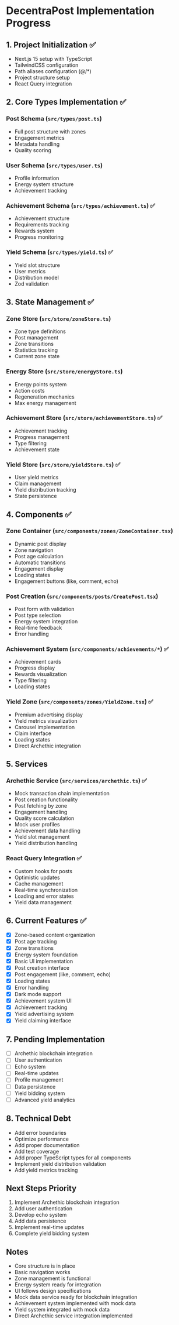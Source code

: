 # DecentraPost Implementation Progress

## 1. Project Initialization ✅
- Next.js 15 setup with TypeScript
- TailwindCSS configuration
- Path aliases configuration (@/*)
- Project structure setup
- React Query integration

## 2. Core Types Implementation ✅
### Post Schema (`src/types/post.ts`)
- Full post structure with zones
- Engagement metrics
- Metadata handling
- Quality scoring

### User Schema (`src/types/user.ts`)
- Profile information
- Energy system structure
- Achievement tracking

### Achievement Schema (`src/types/achievement.ts`) ✅
- Achievement structure
- Requirements tracking
- Rewards system
- Progress monitoring

### Yield Schema (`src/types/yield.ts`) ✅
- Yield slot structure
- User metrics
- Distribution model
- Zod validation

## 3. State Management ✅
### Zone Store (`src/store/zoneStore.ts`)
- Zone type definitions
- Post management
- Zone transitions
- Statistics tracking
- Current zone state

### Energy Store (`src/store/energyStore.ts`)
- Energy points system
- Action costs
- Regeneration mechanics
- Max energy management

### Achievement Store (`src/store/achievementStore.ts`) ✅
- Achievement tracking
- Progress management
- Type filtering
- Achievement state

### Yield Store (`src/store/yieldStore.ts`) ✅
- User yield metrics
- Claim management
- Yield distribution tracking
- State persistence

## 4. Components ✅
### Zone Container (`src/components/zones/ZoneContainer.tsx`)
- Dynamic post display
- Zone navigation
- Post age calculation
- Automatic transitions
- Engagement display
- Loading states
- Engagement buttons (like, comment, echo)

### Post Creation (`src/components/posts/CreatePost.tsx`)
- Post form with validation
- Post type selection
- Energy system integration
- Real-time feedback
- Error handling

### Achievement System (`src/components/achievements/*`) ✅
- Achievement cards
- Progress display
- Rewards visualization
- Type filtering
- Loading states

### Yield Zone (`src/components/zones/YieldZone.tsx`) ✅
- Premium advertising display
- Yield metrics visualization
- Carousel implementation
- Claim interface
- Loading states
- Direct Archethic integration

## 5. Services
### Archethic Service (`src/services/archethic.ts`) ✅
- Mock transaction chain implementation
- Post creation functionality
- Post fetching by zone
- Engagement handling
- Quality score calculation
- Mock user profiles
- Achievement data handling
- Yield slot management
- Yield distribution handling

### React Query Integration ✅
- Custom hooks for posts
- Optimistic updates
- Cache management
- Real-time synchronization
- Loading and error states
- Yield data management

## 6. Current Features ✅
- [x] Zone-based content organization
- [x] Post age tracking
- [x] Zone transitions
- [x] Energy system foundation
- [x] Basic UI implementation
- [x] Post creation interface
- [x] Post engagement (like, comment, echo)
- [x] Loading states
- [x] Error handling
- [x] Dark mode support
- [x] Achievement system UI
- [x] Achievement tracking
- [x] Yield advertising system
- [x] Yield claiming interface

## 7. Pending Implementation
- [ ] Archethic blockchain integration
- [ ] User authentication
- [ ] Echo system
- [ ] Real-time updates
- [ ] Profile management
- [ ] Data persistence
- [ ] Yield bidding system
- [ ] Advanced yield analytics

## 8. Technical Debt
- Add error boundaries
- Optimize performance
- Add proper documentation
- Add test coverage
- Add proper TypeScript types for all components
- Implement yield distribution validation
- Add yield metrics tracking

## Next Steps Priority
1. Implement Archethic blockchain integration
2. Add user authentication
3. Develop echo system
4. Add data persistence
5. Implement real-time updates
6. Complete yield bidding system

## Notes
- Core structure is in place
- Basic navigation works
- Zone management is functional
- Energy system ready for integration
- UI follows design specifications
- Mock data service ready for blockchain integration
- Achievement system implemented with mock data
- Yield system integrated with mock data
- Direct Archethic service integration implemented